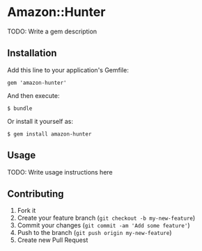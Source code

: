 # Amazon::Hunter

TODO: Write a gem description

## Installation

Add this line to your application's Gemfile:

    gem 'amazon-hunter'

And then execute:

    $ bundle

Or install it yourself as:

    $ gem install amazon-hunter

## Usage

TODO: Write usage instructions here

## Contributing

1. Fork it
2. Create your feature branch (`git checkout -b my-new-feature`)
3. Commit your changes (`git commit -am 'Add some feature'`)
4. Push to the branch (`git push origin my-new-feature`)
5. Create new Pull Request
